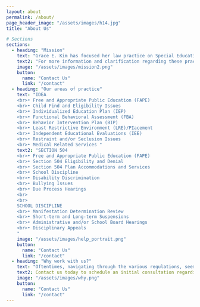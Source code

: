 ```yaml
---
layout: about
permalink: /about/
page_header_image: "/assets/images/h14.jpg"
title: "About Us"

# Sections
sections:
  - heading: "Mission"
    text: "Grace E. Kim has focused her law practice on Special Education Law, to include issues involving the Individuals with Disabilities Education Act (IDEA), Section 504 of the Rehabilitation Act of 1973, the Americans with Disabilities Act (ADA), Restraint and Seclusion, School Discipline, and higher education issues."
    text2: "For more information and clarification regarding these practice areas, please contact us"
    image: "/assets/images/mission2.png"
    button:
      name: "Contact Us"
      link: "/contact"
  - heading: "Our areas of practice"
    text: "IDEA 
    <br>• Free and Appropriate Public Education (FAPE) 
    <br>• Child Find and Eligibility Issues 
    <br>• Individualized Education Plan (IEP) 
    <br>• Functional Behavioral Assessment (FBA) 
    <br>• Behavior Intervention Plan (BIP) 
    <br>• Least Restrictive Environment (LRE)/PIacement 
    <br>• Independent Educational Evaluations (IEE) 
    <br>• Restraint and/or Seclusion Issues 
    <br>• Medical Related Services "
    text2: "SECTION 504 
    <br>• Free and Appropriate Public Education (FAPE) 
    <br>• Section 504 Eligibility and Denial 
    <br>• Section 504 Plan Accommodations and Services 
    <br>• School Discipline 
    <br>• Disability Discrimination 
    <br>• Bullying Issues 
    <br>• Due Process Hearings
    <br>
    <br>
    SCHOOL DISCIPLINE 
    <br>• Manifestation Determination Review 
    <br>• Short-term and Long-term Suspensions 
    <br>• Administrative and/or School Board Hearings 
    <br>• Disciplinary Appeals
    "
    image: "/assets/images/help_portrait.png"
    button:
      name: "Contact Us"
      link: "/contact"
  - heading: "Why work with us?"
    text: "Oftentimes, navigating through the various regulations, seemingly endless meetings, and the “alphabet soup” of Special Education can be a daunting process. Grace Kim has the passion, knowledge and skills to help your family develop a roadmap through these and other special education and education law-related situations. At the Law Office of Grace E. Kim, PC, we believe all children have a right to experience life to its fullest and that children with disabilities deserve access to a Free and Appropriate Public Education (FAPE)."
    text2: Contact us today to schedule an initial consultation regarding your child's case.
    image: "/assets/images/why.png"
    button:
      name: "Contact Us"
      link: "/contact"
---
```

